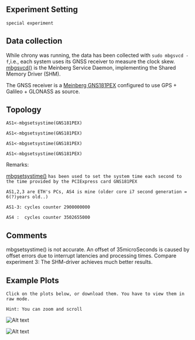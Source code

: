 ## Experiment Setting
```special experiment```

## Data collection
While chrony was running, the data has been collected with
```sudo mbgsvcd -f```,i.e., each system uses its GNSS receiver to measure the clock skew. [mbgsvcd()](https://kb.meinbergglobal.com/kb/driver_software/command_line_tools_mbgtools#mbgsvcd) is the Meinberg Service Daemon, implementing the Shared Memory Driver (SHM).

The GNSS receiver is a [Meinberg GNS181PEX](https://www.meinbergglobal.com/english/products/pci-express-gps-glonass-galileo-beidou-clock.htm) configured to use GPS + Galileo + GLONASS as source.


## Topology

```AS1<-mbgsetsystime(GNS181PEX)```

```AS1<-mbgsetsystime(GNS181PEX)```

```AS1<-mbgsetsystime(GNS181PEX)```

```AS1<-mbgsetsystime(GNS181PEX)```


Remarks:

[mbgsetsystime()](https://kb.meinbergglobal.com/kb/driver_software/command_line_tools_mbgtools#mbgsetsystime) ```has been used to set the system time each second to the time provided by the PCIExpress card GNS181PEX```

```AS1,2,3 are ETH's PCs, AS4 is mine (older core i7 second generation = 6(?)years old..)```

```AS1-3: cycles counter 2900000000```

```AS4 :  cycles counter 3502655000```

## Comments
mbgsetsystime() is not accurate. An offset of 35microSeconds is caused by offset errors due to interrupt latencies and processing times. Compare experiment 3: The SHM-driver achieves much better results.


## Example Plots
```Click on the plots below, or download them. You have to view them in raw mode.```

```Hint: You can zoom and scroll```


![Alt text](Experiment2.svg?raw=true "Complete Experiment")

![Alt text](Experiment2Details.svg?raw=true "Details")

